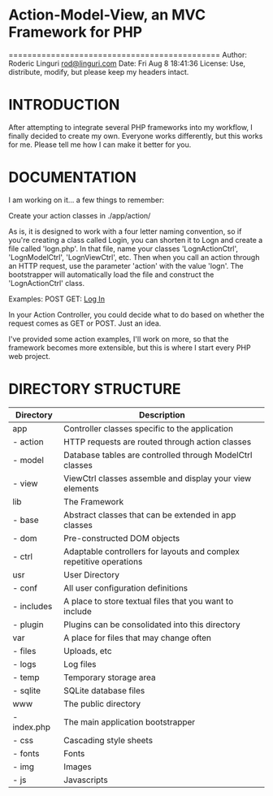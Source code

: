 # Action-Model-View, an MVC Framework for PHP #
=============================================
Author:  Roderic Linguri <rod@linguri.com>
Date:    Fri Aug 8 18:41:36
License: Use, distribute, modify, but please keep my headers intact.

# INTRODUCTION #

After attempting to integrate several PHP frameworks into my workflow, 
I finally decided to create my own. Everyone works differently, but this
works for me. Please tell me how I can make it better for you.

# DOCUMENTATION #

I am working on it... a few things to remember:

Create your action classes in ./app/action/

As is, it is designed to work with a four letter naming convention, so if you're
creating a class called Login, you can shorten it to Logn and create a file called
'logn.php'. In that file, name your classes 'LognActionCtrl', 'LognModelCtrl', 
'LognViewCtrl', etc. Then when you call an action through an HTTP request, use the 
parameter 'action' with the value 'logn'. The bootstrapper will automatically load
the file and construct the 'LognActionCtrl' class.

Examples:
POST <input type="hidden" name="action" value="logn">
GET: <a href="index.php?action=logn">Log In</a>

In your Action Controller, you could decide what to do based on whether the request
comes as GET or POST. Just an idea.

I've provided some action examples, I'll work on more, so that the framework becomes
more extensible, but this is where I start every PHP web project. 


# DIRECTORY STRUCTURE #

| Directory   | Description |
------------- | ------------|
|app          | Controller classes specific to the application |
| - action    | HTTP requests are routed through action classes |
| - model     | Database tables are controlled through ModelCtrl classes |
| - view      | ViewCtrl classes assemble and display your view elements |
| lib         | The Framework |
| - base      | Abstract classes that can be extended in app classes |
| - dom       | Pre-constructed DOM objects |
| - ctrl      | Adaptable controllers for layouts and complex repetitive operations |
| usr         | User Directory |
| - conf      | All user configuration definitions |
| - includes  | A place to store textual files that you want to include |
| - plugin    | Plugins can be consolidated into this directory |
| var         | A place for files that may change often |
| - files     | Uploads, etc |
| - logs      | Log files |
| - temp      | Temporary storage area |
| - sqlite	  | SQLite database files |
| www	      | The public directory |
| - index.php | The main application bootstrapper |
| - css       | Cascading style sheets |
| - fonts     | Fonts |
| - img       | Images |
| - js        | Javascripts |
